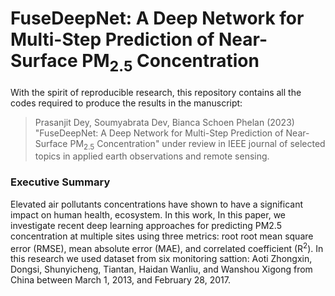 # FuseDeepNet: A Deep Network for Multi-Step Prediction of Near-Surface PM<sub>2.5</sub> Concentration

With the spirit of reproducible research, this repository contains all the codes required to produce the results in the manuscript:

>Prasanjit Dey, Soumyabrata Dev, Bianca Schoen Phelan (2023) "FuseDeepNet: A Deep Network for Multi-Step Prediction of Near-Surface PM<sub>2.5</sub> Concentration" under review in IEEE journal of selected topics in applied earth observations and remote sensing.

### Executive Summary
Elevated air pollutants concentrations have shown to have a significant impact on human health, ecosystem. In this work, In this paper, we investigate recent deep learning approaches for predicting PM2.5 concentration at multiple sites using three metrics: root root mean square error (RMSE), mean absolute error (MAE), and correlated coefficient (R<sup>2</sup>). In this research we used dataset from six monitoring sattion: Aoti Zhongxin, Dongsi, Shunyicheng, Tiantan, Haidan Wanliu, and Wanshou Xigong from China between March 1, 2013, and February 28, 2017.
